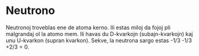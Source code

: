 # Neutrono

Neutronoj troveblas ene de atoma kerno. Ili estas miloj da fojoj pli malgrandaj
ol la atomo mem. Ili havas du D-kvarkojn (subajn-kvarkojn) kaj unu U-kvarkon
(supran kvarkon). Sekve, la neutrona sargo estas -1/3 -1/3 +2/3 = 0.
